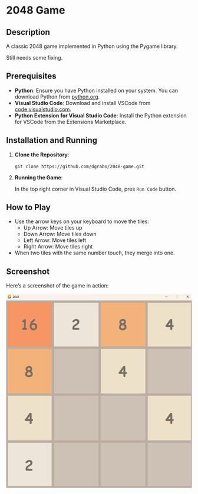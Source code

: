 # 2048 Game

## Description

A classic 2048 game implemented in Python using the Pygame library.

Still needs some fixing.

## Prerequisites

- **Python**: Ensure you have Python installed on your system. You can download Python from [python.org](https://www.python.org/downloads/).
- **Visual Studio Code**: Download and install VSCode from [code.visualstudio.com](https://code.visualstudio.com/).
- **Python Extension for Visual Studio Code**: Install the Python extension for VSCode from the Extensions Marketplace.

## Installation and Running

1. **Clone the Repository**:

    `git clone https://github.com/dgrabo/2048-game.git`

2. **Running the Game**:

    In the top right corner in Visual Studio Code, pres `Run Code` button.


## How to Play

- Use the arrow keys on your keyboard to move the tiles:
  - Up Arrow: Move tiles up
  - Down Arrow: Move tiles down
  - Left Arrow: Move tiles left
  - Right Arrow: Move tiles right
- When two tiles with the same number touch, they merge into one.

## Screenshot

Here’s a screenshot of the game in action:

![](img.png)